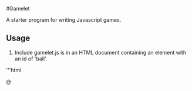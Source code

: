#Gamelet

A starter program for writing Javascript games.

## Usage

1. Include gamelet.js is in an HTML document containing an element with an id of 'ball'.

'''html

<div id="ball">@</div>
<script src="gamelet.js"/>
'''

2. The script will detect when the left or right arrow keys are pressed and will move the ball elemnt accordingly.

# JavaScript All-in-One for Dummies

I'm learning, React, Vue, Svelte, and Node from JavaScript All-in-One For DUmmies by Chris Minnick
